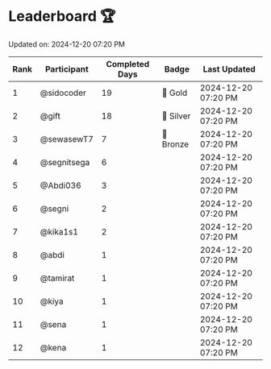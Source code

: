 # Leaderboard 🏆

Updated on: 2024-12-20 07:20 PM

| Rank | Participant       | Completed Days | Badge      | Last Updated         |
|------|-------------------|----------------|------------|----------------------|
| 1    | @sidocoder        | 19             | 🏅 Gold     | 2024-12-20 07:20 PM |
| 2    | @gift             | 18             | 🥈 Silver   | 2024-12-20 07:20 PM |
| 3    | @sewasewT7        | 7              | 🥉 Bronze   | 2024-12-20 07:20 PM |
| 4    | @segnitsega       | 6              |            | 2024-12-20 07:20 PM |
| 5    | @Abdi036          | 3              |            | 2024-12-20 07:20 PM |
| 6    | @segni            | 2              |            | 2024-12-20 07:20 PM |
| 7    | @kika1s1          | 2              |            | 2024-12-20 07:20 PM |
| 8    | @abdi             | 1              |            | 2024-12-20 07:20 PM |
| 9    | @tamirat          | 1              |            | 2024-12-20 07:20 PM |
| 10   | @kiya             | 1              |            | 2024-12-20 07:20 PM |
| 11   | @sena             | 1              |            | 2024-12-20 07:20 PM |
| 12   | @kena             | 1              |            | 2024-12-20 07:20 PM |
